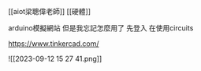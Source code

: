 [[aiot梁聰偉老師]]
[[硬體]]

arduino模擬網站
但是我忘記怎麼用了
先登入 在使用circuits

https://www.tinkercad.com/

 ![[2023-09-12 15 27 41.png]]